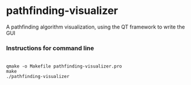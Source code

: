 # pathfinding-visualizer
A pathfinding algorithm visualization, using the QT framework to write the GUI

<h3>Instructions for command line</h3>
  <br>
  <code>qmake -o Makefile pathfinding-visualizer.pro</code>
  <br>
  <code>make</code>
  <br>
  <code>./pathfinding-visualizer</code>
